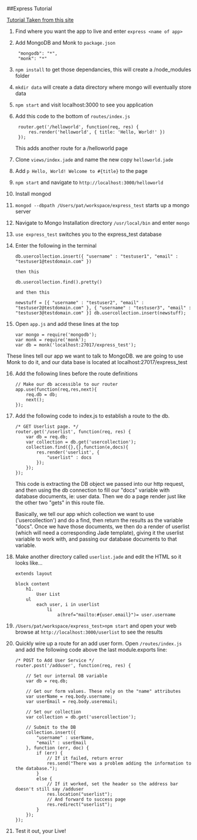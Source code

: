 ##Express Tutorial

[Tutorial Taken from this site](http://cwbuecheler.com/web/tutorials/2013/node-express-mongo/)

1. Find where you want the app to live and enter `express <name of app>`

2. Add MongoDB and Monk to `package.json`

		"mongodb": "*",
		"monk": "*"
3. `npm install` to get those dependancies, this will create a /node_modules folder
4. `mkdir data` will create a data directory where mongo will eventually store data
5. `npm start` and visit localhost:3000 to see you application
6. Add this code to the bottom of `routes/index.js`

		router.get('/helloworld', function(req, res) {
		    res.render('helloworld', { title: 'Hello, World!' })
		});
	This adds another route for a /helloworld page

7. Clone `views/index.jade` and name the new copy `helloworld.jade`
8. Add `p Hello, World! Welcome to #{title}` to the page
9. `npm start` and navigate to `http://localhost:3000/helloworld`
10. Install mongod
11. `mongod --dbpath /Users/pat/workspace/express_test` starts up a mongo server
12. Navigate to Mongo Installation directory `/usr/local/bin` and enter `mongo`
13. `use express_test` switches you to the express_test database
14. Enter the following in the terminal

		db.usercollection.insert({ "username" : "testuser1", "email" : "testuser1@testdomain.com" })
		
		then this 
		
		db.usercollection.find().pretty()
		
		and then this 
		
		newstuff = [{ "username" : "testuser2", "email" : "testuser2@testdomain.com" }, { "username" : "testuser3", "email" : "testuser3@testdomain.com" }] db.usercollection.insert(newstuff);

15. Open `app.js` and add these lines at the top

		var mongo = require('mongodb');
		var monk = require('monk');
		var db = monk('localhost:27017/express_test');
These lines tell our app we want to talk to MongoDB. we are going to use Monk to do it, and our data base is located at localhost:27017/express_test

16. Add the following lines before the route definitions

		// Make our db accessible to our router
		app.use(function(req,res,next){
		    req.db = db;
		    next();
		});
		
17. Add the following code to index.js to establish a route to the db.

		/* GET Userlist page. */
		router.get('/userlist', function(req, res) {
		    var db = req.db;
		    var collection = db.get('usercollection');
		    collection.find({},{},function(e,docs){
		        res.render('userlist', {
		            "userlist" : docs
		        });
		    });
		});
		
	This code is extracting the DB object we passed into our http request, and then using the db connection to fill our "docs" variable with database documents, ie: user data. Then we do a page render just like the other two "gets" in this route file.

	Basically, we tell our app which collection we want to use ('usercollection') and do a find, then return the results as the variable "docs". Once we have those documents, we then do a render of userlist (which will need a corresponding Jade template), giving it the userlist variable to work with, and passing our database documents to that variable.
	
18. Make another directory called `userlist.jade` and edit the HTML so it looks like...

		extends layout

		block content
		    h1.
		        User List
		    ul
		        each user, i in userlist
		            li
		                a(href="mailto:#{user.email}")= user.username

		    
19. `/Users/pat/workspace/express_test>npm start` and open your web browse at `http://localhost:3000/userlist` to see the results

20. Quickly wire up a route for an add user form. Open `/routes/index.js` and add the following code above the last module.exports line:

		/* POST to Add User Service */
		router.post('/adduser', function(req, res) {

		    // Set our internal DB variable
		    var db = req.db;

		    // Get our form values. These rely on the "name" attributes
		    var userName = req.body.username;
		    var userEmail = req.body.useremail;

		    // Set our collection
		    var collection = db.get('usercollection');

		    // Submit to the DB
		    collection.insert({
		        "username" : userName,
		        "email" : userEmail
		    }, function (err, doc) {
		        if (err) {
		            // If it failed, return error
		            res.send("There was a problem adding the information to the database.");
		        }
		        else {
		            // If it worked, set the header so the address bar doesn't still say /adduser
		            res.location("userlist");
		            // And forward to success page
		            res.redirect("userlist");
		        }
		    });
		});
		
21. Test it out, your Live!